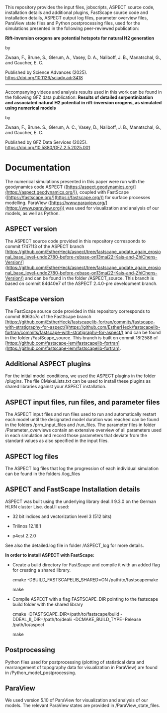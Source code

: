 This repository provides the input files, jobscripts, ASPECT source code, installation details and additional plugins, FastScape source code and installation details, ASPECT output log files, parameter overview files, ParaView state files and Python postprocessing files, used for the simulations presented in the following peer-reviewed publication:

**Rift-inversion orogens are potential hotspots for natural H2 generation**

by

Zwaan, F., Brune, S., Glerum, A., Vasey, D. A., Naliboff, J. B., Manatschal, G., and Gaucher, E. C.

Published by Science Advances (2025). https://doi.org/10.1126/sciadv.adr3418

____________________________________________________________________________________________________________________________________________________________
Accompanying videos and analysis results used in this work can be found in the following GFZ data publication: 
**Results of detailed serpentinization and associated natural H2 potential in rift-inversion orogens, as simulated using numerical models**

by

Zwaan, F., Brune. S., Glerum, A. C., Vasey, D., Naliboff, J. B., Manatschal, G., and Gaucher, E. C.  

Published by GFZ Data Services (2025). https://doi.org/10.5880/GFZ.2.5.2025.001

# Documentation

The numerical simulations presented in this paper were run with the geodynamics code ASPECT ([https://aspect.geodynamics.org/](https://aspect.geodynamics.org/)), coupled with FastScape ([https://fastscape.org/](https://fastscape.org/)) for surface processes modelling. ParaView ([https://www.paraview.org/](https://www.paraview.org/)) was used for visualization and analysis of our models, as well as Python.

## ASPECT version

The ASPECT source code provided in this repository corresponds to commit f747113 of the ASPECT branch [https://github.com/EstherHeck/aspect/tree/fastscape_update_again_erosional_base_level-undo2780-before-rebase-on13mai22-Kais-and-ZhiChens-Version/](https://github.com/EstherHeck/aspect/tree/fastscape_update_again_erosional_base_level-undo2780-before-rebase-on13mai22-Kais-and-ZhiChens-Version/) and can be found in the folder /ASPECT_source. This branch is based on commit 84d40e7 of the ASPECT 2.4.0-pre development branch.

## FastScape version

The FastScape source code provided in this repository corresponds to commit 8063c7c of the FastScape branch [https://github.com/EstherHeck/fastscapelib-fortran/commits/fastscape-with-stratigraphy-for-aspect/](https://github.com/EstherHeck/fastscapelib-fortran/commits/fastscape-with-stratigraphy-for-aspect/) and can be found in the folder /FastScape_source. This branch is built on commit 18f2588 of [https://github.com/fastscape-lem/fastscapelib-fortran](https://github.com/fastscape-lem/fastscapelib-fortran).


## Additional ASPECT plugins

For the initial model conditions, we used the ASPECT plugins in the folder /plugins. The file CMakeLists.txt can be used to install these plugins as shared libraries against your ASPECT installation.

## ASPECT input files, run files, and parameter files

The ASPECT input files and run files used to run and automatically restart each model until the designated model duration was reached can be found in the folders /prm_input_files and /run_files. The parameter files in folder /Parameter_overviews contain an extensive overview of all parameters used in each simulation and record those parameters that deviate from the standard values as also specified in the input files.

## ASPECT log files

The ASPECT log files that log the progression of each individual simulation can be found in the folders /log_files

## ASPECT and FastScape Installation details

ASPECT was built using the underlying library deal.II 9.3.0 on the German HLRN cluster Lise. deal.II used:

- 32 bit indices and vectorization level 3 (512 bits)

- Trilinos 12.18.1

- p4est 2.2.0

See also the detailed.log file in folder /ASPECT_log for more details.

**In order to install ASPECT with FastScape:**

- Create a build directory for FastScape and compile it with an added flag for creating a shared library.

	cmake -DBUILD_FASTSCAPELIB_SHARED=ON /path/to/fastscapemake

	make

- Compile ASPECT with a flag FASTSCAPE_DIR pointing to the fastscape build folder with the shared library

	cmake -DFASTSCAPE_DIR=/path/to/fastscape/build -DDEAL_II_DIR=/path/to/dealii -DCMAKE_BUILD_TYPE=Release /path/to/aspect

	make

## Postprocessing

Python files used for postprocessing (plotting of statistical data and rearrangement of topography data for visualization in ParaView) are found in /Python_model_postprocessing.

## ParaView 

We used version 5.10 of ParaView for visualization and analysis of our models. The relevant ParaView states are provided in /ParaView_state_files.
